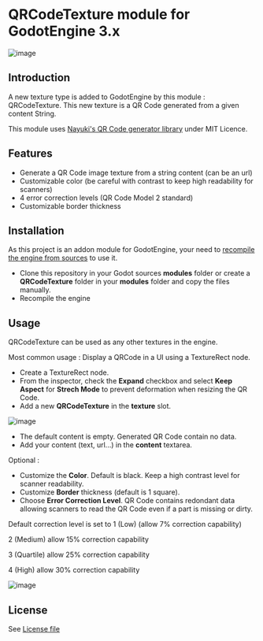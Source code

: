 QRCodeTexture module for GodotEngine 3.x
========================================

![image](https://user-images.githubusercontent.com/3649998/129288546-55b03061-2dd1-4555-9b6b-9409c503355f.png)


Introduction
------------

A new texture type is added to GodotEngine by this module : QRCodeTexture.
This new texture is a QR Code generated from a given content String.

This module uses [Nayuki's QR Code generator library](https://www.nayuki.io/page/qr-code-generator-library) under MIT Licence.

Features
--------

* Generate a QR Code image texture from a string content (can be an url)
* Customizable color (be careful with contrast to keep high readability for scanners)
* 4 error correction levels (QR Code Model 2 standard)
* Customizable border thickness

Installation
------------

As this project is an addon module for GodotEngine, your need to [recompile the engine from sources](https://docs.godotengine.org/en/stable/development/compiling/index.html) to use it.

* Clone this repository in your Godot sources **modules** folder or create a **QRCodeTexture** folder in your **modules** folder and copy the files manually.
* Recompile the engine

Usage
-----

QRCodeTexture can be used as any other textures in the engine.

Most common usage : Display a QRCode in a UI using a TextureRect node.

* Create a TextureRect node.
* From the inspector, check the **Expand** checkbox and select **Keep Aspect** for **Strech Mode** to prevent deformation when resizing the QR Code.
* Add a new **QRCodeTexture** in the **texture** slot.

![image](https://user-images.githubusercontent.com/3649998/129286912-ba39c662-4258-4982-a334-beebfb0aecf5.png)

* The default content is empty. Generated QR Code contain no data.
* Add your content (text, url...) in the **content** textarea.

Optional :

* Customize the **Color**. Default is black. Keep a high contrast level for scanner readability.
* Customize **Border** thickness (default is 1 square).
* Choose **Error Correction Level**. QR Code contains redondant data allowing scanners to read the QR Code even if a part is missing or dirty.

Default correction level is set to 1 (Low) (allow 7% correction capability)

2 (Medium) allow 15% correction capability

3 (Quartile) allow 25% correction capability

4 (High) allow 30% correction capability

![image](https://user-images.githubusercontent.com/3649998/129288506-3b33892a-ea43-4bd7-a584-c034644a538e.png)

License
-------

See [License file](./LICENSE)